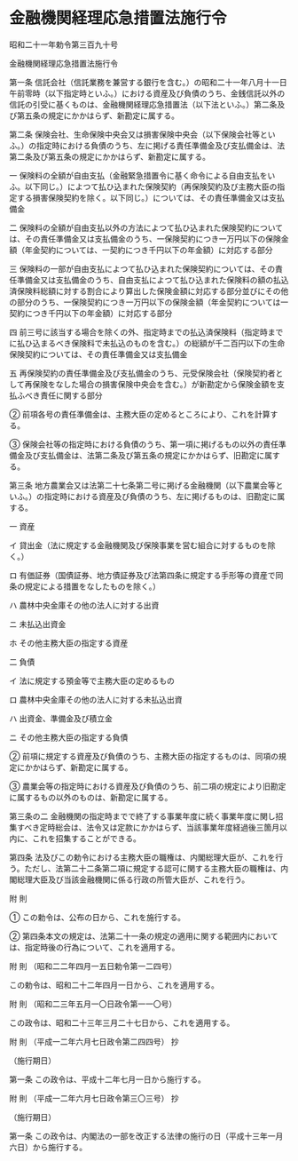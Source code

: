 # 金融機関経理応急措置法施行令

昭和二十一年勅令第三百九十号

金融機関経理応急措置法施行令

第一条 信託会社（信託業務を兼営する銀行を含む。）の昭和二十一年八月十一日午前零時（以下指定時といふ。）における資産及び負債のうち、金銭信託以外の信託の引受に基くものは、金融機関経理応急措置法（以下法といふ。）第二条及び第五条の規定にかかはらず、新勘定に属する。

第二条 保険会社、生命保険中央会又は損害保険中央会（以下保険会社等といふ。）の指定時における負債のうち、左に掲げる責任準備金及び支払備金は、法第二条及び第五条の規定にかかはらず、新勘定に属する。

一 保険料の全額が自由支払（金融緊急措置令に基く命令による自由支払をいふ。以下同じ。）によつて払ひ込まれた保険契約（再保険契約及び主務大臣の指定する損害保険契約を除く。以下同じ。）については、その責任準備金又は支払備金

二 保険料の全額が自由支払以外の方法によつて払ひ込まれた保険契約については、その責任準備金又は支払備金のうち、一保険契約につき一万円以下の保険金額（年金契約については、一契約につき千円以下の年金額）に対応する部分

三 保険料の一部が自由支払によつて払ひ込まれた保険契約については、その責任準備金又は支払備金のうち、自由支払によつて払ひ込まれた保険料の額の払込済保険料総額に対する割合により算出した保険金額に対応する部分並びにその他の部分のうち、一保険契約につき一万円以下の保険金額（年金契約については一契約につき千円以下の年金額）に対応する部分

四 前三号に該当する場合を除くの外、指定時までの払込済保険料（指定時までに払ひ込まるべき保険料で未払込のものを含む。）の総額が千二百円以下の生命保険契約については、その責任準備金又は支払備金

五 再保険契約の責任準備金及び支払備金のうち、元受保険会社（保険契約者として再保険をなした場合の損害保険中央会を含む。）が新勘定から保険金額を支払ふべき責任に関する部分

② 前項各号の責任準備金は、主務大臣の定めるところにより、これを計算する。

③ 保険会社等の指定時における負債のうち、第一項に掲げるもの以外の責任準備金及び支払備金は、法第二条及び第五条の規定にかかはらず、旧勘定に属する。

第三条 地方農業会又は法第二十七条第二号に掲げる金融機関（以下農業会等といふ。）の指定時における資産及び負債のうち、左に掲げるものは、旧勘定に属する。

一 資産

イ 貸出金（法に規定する金融機関及び保険事業を営む組合に対するものを除く。）

ロ 有価証券（国債証券、地方債証券及び法第四条に規定する手形等の資産で同条の規定による措置をなしたものを除く。）

ハ 農林中央金庫その他の法人に対する出資

ニ 未払込出資金

ホ その他主務大臣の指定する資産

二 負債

イ 法に規定する預金等で主務大臣の定めるもの

ロ 農林中央金庫その他の法人に対する未払込出資

ハ 出資金、準備金及び積立金

ニ その他主務大臣の指定する負債

② 前項に規定する資産及び負債のうち、主務大臣の指定するものは、同項の規定にかかはらず、新勘定に属する。

③ 農業会等の指定時における資産及び負債のうち、前二項の規定により旧勘定に属するもの以外のものは、新勘定に属する。

第三条の二 金融機関の指定時までで終了する事業年度に続く事業年度に関し招集すべき定時総会は、法令又は定款にかかはらず、当該事業年度経過後三箇月以内に、これを招集することができる。

第四条 法及びこの勅令における主務大臣の職権は、内閣総理大臣が、これを行う。ただし、法第二十二条第二項に規定する認可に関する主務大臣の職権は、内閣総理大臣及び当該金融機関に係る行政の所管大臣が、これを行う。

附 則

① この勅令は、公布の日から、これを施行する。

② 第四条本文の規定は、法第二十一条の規定の適用に関する範囲内においては、指定時後の行為について、これを適用する。

附 則 （昭和二二年四月一五日勅令第一二四号）

この勅令は、昭和二十二年四月一日から、これを適用する。

附 則 （昭和二三年五月一〇日政令第一一〇号）

この政令は、昭和二十三年三月二十七日から、これを適用する。

附 則 （平成一二年六月七日政令第二四四号） 抄

（施行期日）

第一条 この政令は、平成十二年七月一日から施行する。

附 則 （平成一二年六月七日政令第三〇三号） 抄

（施行期日）

第一条 この政令は、内閣法の一部を改正する法律の施行の日（平成十三年一月六日）から施行する。

